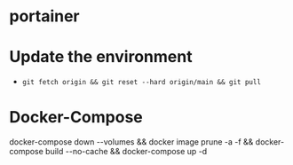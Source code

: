 # portainer

# Update the environment
* `git fetch origin && git reset --hard origin/main && git pull`

# Docker-Compose
docker-compose down --volumes && docker image prune -a -f && docker-compose build --no-cache && docker-compose up -d